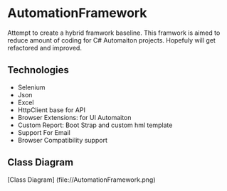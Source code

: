 ﻿# AutomationFramework
Attempt to create a hybrid framwork baseline. This framwork is aimed to reduce amount of coding for C# Automaiton projects.
Hopefuly will get refactored and improved.

## Technologies
+ Selenium
+ Json
+ Excel
+ HttpClient base for API
+ Browser Extensions: for UI Automaiton
+ Custom Report: Boot Strap and custom hml template
+ Support For Email
+ Browser Compatibility support

## Class Diagram
[Class Diagram] (file://AutomationFramework.png)

